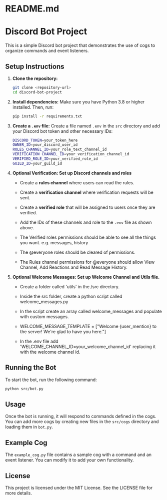 # README.md

# Discord Bot Project

This is a simple Discord bot project that demonstrates the use of cogs to organize commands and event listeners.

## Setup Instructions

1. **Clone the repository:**
   ```sh
   git clone <repository-url>
   cd discord-bot-project
   ```

2. **Install dependencies:**
   Make sure you have Python 3.8 or higher installed. Then, run:
   ```sh
   pip install -r requirements.txt
   ```

3. **Create a `.env` file:**
   Create a file named `.env` in the `src` directory and add your Discord bot token and other necessary IDs:
   ```sh
   DISCORD_TOKEN=your_token_here
   OWNER_ID=your_discord_user_id
   ROLES_CHANNEL_ID=your_role_text_channel_id
   VERIFICATION_CHANNEL_ID=your_verification_channel_id
   VERIFIED_ROLE_ID=your_verified_role_id
   GUILD_ID=your_guild_id
   ```

4. **Optional Verification: Set up Discord channels and roles**
   - Create a **rules channel** where users can read the rules.
   - Create a **verification channel** where verification requests will be sent.
   - Create a **verified role** that will be assigned to users once they are verified.
   - Add the IDs of these channels and role to the `.env` file as shown above.

   - The Verified roles permissions should be able to see all the things you want. e.g. messages, history
   - The @everyone roles should be cleared of permissions.
   - The Rules channel permissions for @everyone should allow View Channel, Add Reactions and Read Message History.

5. **Optional Welcome Messages: Set up Welcome Channel and Utils file.**
   - Create a folder called 'utils' in the /src directory.
   - Inside the src folder, create a python script called welcome_messages.py
   - In the script create an array called welcome_messages and populate with custom messages.

   - WELCOME_MESSAGE_TEMPLATE = ["Welcome {user_mention} to the server! We're glad to have you here."]

   - In the .env file add 'WELCOME_CHANNEL_ID=your_welcome_channel_id' replacing it with the welcome channel id.

## Running the Bot

To start the bot, run the following command:
```sh
python src/bot.py
```

## Usage

Once the bot is running, it will respond to commands defined in the cogs. You can add more cogs by creating new files in the `src/cogs` directory and loading them in `bot.py`.

## Example Cog

The `example_cog.py` file contains a sample cog with a command and an event listener. You can modify it to add your own functionality.

## License

This project is licensed under the MIT License. See the LICENSE file for more details.